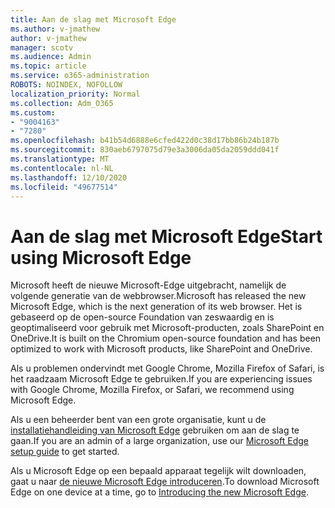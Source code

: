 ```yaml
---
title: Aan de slag met Microsoft Edge
ms.author: v-jmathew
author: v-jmathew
manager: scotv
ms.audience: Admin
ms.topic: article
ms.service: o365-administration
ROBOTS: NOINDEX, NOFOLLOW
localization_priority: Normal
ms.collection: Adm_O365
ms.custom:
- "9004163"
- "7280"
ms.openlocfilehash: b41b54d6888e6cfed422d0c38d17bb86b24b187b
ms.sourcegitcommit: 830aeb6797075d79e3a3006da05da2059ddd041f
ms.translationtype: MT
ms.contentlocale: nl-NL
ms.lasthandoff: 12/10/2020
ms.locfileid: "49677514"
---
```

# <a name="start-using-microsoft-edge"></a><span data-ttu-id="c1f9c-102">Aan de slag met Microsoft Edge</span><span class="sxs-lookup"><span data-stu-id="c1f9c-102">Start using Microsoft Edge</span></span>

<span data-ttu-id="c1f9c-103">Microsoft heeft de nieuwe Microsoft-Edge uitgebracht, namelijk de volgende generatie van de webbrowser.</span><span class="sxs-lookup"><span data-stu-id="c1f9c-103">Microsoft has released the new Microsoft Edge, which is the next generation of its web browser.</span></span> <span data-ttu-id="c1f9c-104">Het is gebaseerd op de open-source Foundation van zeswaardig en is geoptimaliseerd voor gebruik met Microsoft-producten, zoals SharePoint en OneDrive.</span><span class="sxs-lookup"><span data-stu-id="c1f9c-104">It is built on the Chromium open-source foundation and has been optimized to work with Microsoft products, like SharePoint and OneDrive.</span></span>

<span data-ttu-id="c1f9c-105">Als u problemen ondervindt met Google Chrome, Mozilla Firefox of Safari, is het raadzaam Microsoft Edge te gebruiken.</span><span class="sxs-lookup"><span data-stu-id="c1f9c-105">If you are experiencing issues with Google Chrome, Mozilla Firefox, or Safari, we recommend using Microsoft Edge.</span></span>

<span data-ttu-id="c1f9c-106">Als u een beheerder bent van een grote organisatie, kunt u de [installatiehandleiding van Microsoft Edge](https://go.microsoft.com/fwlink/?linkid=2142423) gebruiken om aan de slag te gaan.</span><span class="sxs-lookup"><span data-stu-id="c1f9c-106">If you are an admin of a large organization, use our [Microsoft Edge setup guide](https://go.microsoft.com/fwlink/?linkid=2142423) to get started.</span></span>

<span data-ttu-id="c1f9c-107">Als u Microsoft Edge op een bepaald apparaat tegelijk wilt downloaden, gaat u naar [de nieuwe Microsoft Edge introduceren](https://go.microsoft.com/fwlink/?linkid=2141049).</span><span class="sxs-lookup"><span data-stu-id="c1f9c-107">To download Microsoft Edge on one device at a time, go to [Introducing the new Microsoft Edge](https://go.microsoft.com/fwlink/?linkid=2141049).</span></span>
